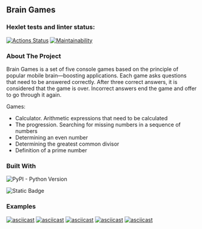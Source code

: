 <!-- PROJECT NAME -->
## Brain Games

<!-- TESTS -->
### Hexlet tests and linter status:
[![Actions Status](https://github.com/Blind-Beast/python-project-49/actions/workflows/hexlet-check.yml/badge.svg)](https://github.com/Blind-Beast/python-project-49/actions)
[![Maintainability](https://api.codeclimate.com/v1/badges/caaee538cb8cd2e8e8b0/maintainability)](https://codeclimate.com/github/Blind-Beast/python-project-49/maintainability)

<!-- ABOUT THE PROJECT -->
### About The Project
Brain Games is a set of five console games based on the principle of popular mobile brain—boosting applications. Each game asks questions that need to be answered correctly. After three correct answers, it is considered that the game is over. Incorrect answers end the game and offer to go through it again.

Games:
* Calculator. Arithmetic expressions that need to be calculated
* The progression. Searching for missing numbers in a sequence of numbers
* Determining an even number
* Determining the greatest common divisor
* Definition of a prime number

### Built With

![PyPI - Python Version](https://img.shields.io/pypi/pyversions/brain_games)

![Static Badge](https://img.shields.io/badge/prompt-0.4.1-green)

<!-- EXAMPLES -->
### Examples

[![asciicast](https://asciinema.org/a/S3UwKavb9AjTNI73fIpjfrTpa.svg)](https://asciinema.org/a/S3UwKavb9AjTNI73fIpjfrTpa)
[![asciicast](https://asciinema.org/a/8KYOWVCRCjlAFZSCrz6884G61.svg)](https://asciinema.org/a/8KYOWVCRCjlAFZSCrz6884G61)
[![asciicast](https://asciinema.org/a/HgIwhR6AMBbUtRZiLcUEIzMLO.svg)](https://asciinema.org/a/HgIwhR6AMBbUtRZiLcUEIzMLO)
[![asciicast](https://asciinema.org/a/UCrEqAeGrRNEToUbAWGo9vnrq.svg)](https://asciinema.org/a/UCrEqAeGrRNEToUbAWGo9vnrq)
[![asciicast](https://asciinema.org/a/fDMci3SQ6C66mRiDSINksFDB9.svg)](https://asciinema.org/a/fDMci3SQ6C66mRiDSINksFDB9)
